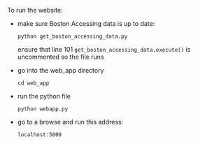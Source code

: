 To run the website: 

- make sure Boston Accessing data is up to date: 

  `python get_boston_accessing_data.py`
  
  ensure that line 101 `get_boston_accessing_data.execute()` is uncommented so the file runs 
  
- go into the web_app directory 
  
  `cd web_app`
  
- run the python file 

  `python webapp.py`
  
- go to a browse and run this address: 

  `localhost:5000`
  

